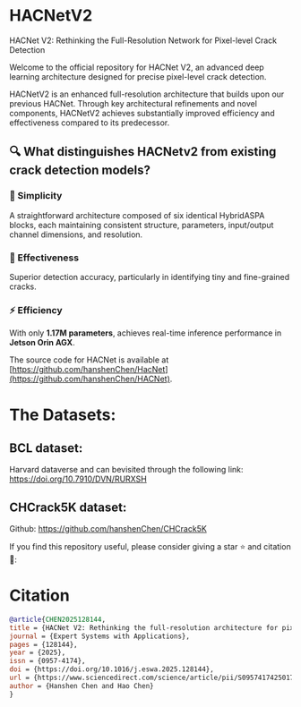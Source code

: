 # HACNetV2
HACNet V2: Rethinking the Full-Resolution  Network for Pixel-level Crack Detection

Welcome to the official repository for HACNet V2, an advanced deep learning architecture designed for precise pixel-level crack detection. 

HACNetV2 is an enhanced full-resolution architecture that builds upon our previous HACNet. Through key architectural refinements and novel components, HACNetV2 achieves substantially improved efficiency and effectiveness compared to its predecessor. 

## 🔍 What distinguishes HACNetv2 from existing crack detection models?

### 🚀 Simplicity
A straightforward architecture composed of six identical HybridASPA blocks, each maintaining consistent structure, parameters, input/output channel dimensions, and resolution. 

### 🎯 Effectiveness
Superior detection accuracy, particularly in identifying tiny and fine-grained cracks.

### ⚡ Efficiency
With only **1.17M parameters**, achieves real-time inference performance in **Jetson Orin AGX**.



The source code for HACNet is available at [https://github.com/hanshenChen/HacNet](https://github.com/hanshenChen/HACNet).  

# The Datasets: 
## BCL dataset:
Harvard dataverse and can bevisited through the following link: https://doi.org/10.7910/DVN/RURXSH
## CHCrack5K dataset:
Github: https://github.com/hanshenChen/CHCrack5K


If you find this repository useful, please consider giving a star ⭐ and citation 🦖:
# Citation
```bibtex
@article{CHEN2025128144,
title = {HACNet V2: Rethinking the full-resolution architecture for pixel-level crack detection},
journal = {Expert Systems with Applications},
pages = {128144},
year = {2025},
issn = {0957-4174},
doi = {https://doi.org/10.1016/j.eswa.2025.128144},
url = {https://www.sciencedirect.com/science/article/pii/S0957417425017646},
author = {Hanshen Chen and Hao Chen}
}



